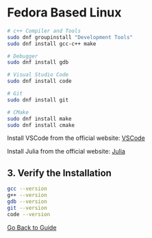 # Fedora Based Linux

```bash
# c++ Compiler and Tools
sudo dnf groupinstall "Development Tools"
sudo dnf install gcc-c++ make

# Debugger
sudo dnf install gdb

# Visual Studio Code
sudo dnf install code

# Git
sudo dnf install git

# CMake
sudo dnf install make
sudo dnf install cmake
```

Install VSCode from the official website: [VSCode](https://code.visualstudio.com/)

Install Julia from the official website: [Julia](https://code.visualstudio.com/)

## 3. Verify the Installation

```bash
gcc --version
g++ --version
gdb --version
git --version
code --version
```

[Go Back to Guide](../Readme.md#installation-guide)